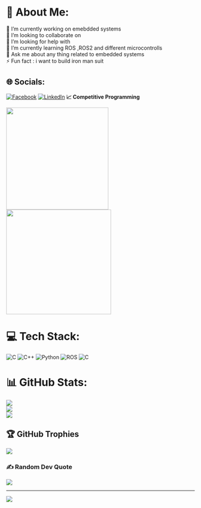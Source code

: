 # 💫 About Me:
🔭 I’m currently working on emebdded systems<br>👯 I’m looking to collaborate on <br>🤝 I’m looking for help with<br>🌱 I’m currently learning ROS ,ROS2 and different microcontrolls<br>💬 Ask me about any thing related to embedded systems <br>⚡ Fun fact : i want to build iron man suit 


## 🌐 Socials:
[![Facebook](https://img.shields.io/badge/Facebook-%231877F2.svg?logo=Facebook&logoColor=white)](https://facebook.com/https://www.facebook.com/ahmed.chammam.73) [![LinkedIn](https://img.shields.io/badge/LinkedIn-%230077B5.svg?logo=linkedin&logoColor=white)](https://linkedin.com/in/https://www.linkedin.com/in/ahmedfourat/)
<b>&#128200; Competitive Programming</b>
<p float="left">
<img height="273em" src="https://leetcard.jacoblin.cool/sudiptob2?theme=light&font=Karma&ext=contest" />
<img height="280em" src="https://raw.githubusercontent.com/sudiptob2/cf-stats/main/output/light_card.svg" />
</p>

# 💻 Tech Stack:
![C](https://img.shields.io/badge/c-%2300599C.svg?style=for-the-badge&logo=c&logoColor=white) ![C++](https://img.shields.io/badge/c++-%2300599C.svg?style=for-the-badge&logo=c%2B%2B&logoColor=white) ![Python](https://img.shields.io/badge/python-3670A0?style=for-the-badge&logo=python&logoColor=ffdd54) ![ROS](https://img.shields.io/badge/ros-%230A0FF9.svg?style=for-the-badge&logo=ros&logoColor=white) ![C](https://img.shields.io/badge/c-%2300599C.svg?style=for-the-badge&logo=c&logoColor=white)
# 📊 GitHub Stats:
![](https://github-readme-stats.vercel.app/api?username=fourat153&theme=dark&hide_border=false&include_all_commits=true&count_private=true)<br/>
![](https://github-readme-streak-stats.herokuapp.com/?user=fourat153&theme=dark&hide_border=false)<br/>
![](https://github-readme-stats.vercel.app/api/top-langs/?username=fourat153&theme=dark&hide_border=false&include_all_commits=true&count_private=true&layout=compact)

## 🏆 GitHub Trophies
![](https://github-profile-trophy.vercel.app/?username=fourat153&theme=radical&no-frame=false&no-bg=true&margin-w=4)

### ✍️ Random Dev Quote
![](https://quotes-github-readme.vercel.app/api?type=horizontal&theme=radical)

---
[![](https://visitcount.itsvg.in/api?id=fourat153&icon=0&color=0)](https://visitcount.itsvg.in)

<!-- Proudly created with GPRM ( https://gprm.itsvg.in ) -->
